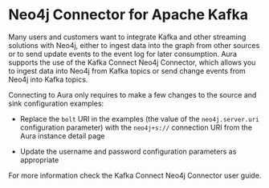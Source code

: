 <div>

<div>

# Neo4j Connector for Apache Kafka

</div>

<div>

Many users and customers want to integrate Kafka and other streaming
solutions with Neo4j, either to ingest data into the graph from other
sources or to send update events to the event log for later consumption.
Aura supports the use of the Kafka Connect Neo4j Connector, which allows
you to ingest data into Neo4j from Kafka topics or send change events
from Neo4j into Kafka topics.

</div>

<div>

Connecting to Aura only requires to make a few changes to the source and
sink configuration examples:

</div>

<div>

-   Replace the `bolt` URI in the examples (the value of the
    `neo4j.server.uri` configuration parameter) with the `neo4j+s://`
    connection URI from the Aura instance detail page

-   Update the username and password configuration parameters as
    appropriate

</div>

<div>

For more information check the Kafka Connect Neo4j Connector user guide.

</div>

</div>
